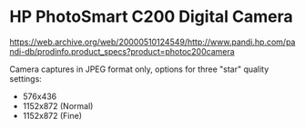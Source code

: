 # HP PhotoSmart C200 Digital Camera

https://web.archive.org/web/20000510124549/http://www.pandi.hp.com/pandi-db/prodinfo.product_specs?product=photoc200camera


Camera captures in JPEG format only, options for three "star" quality settings:

* 576x436
* 1152x872 (Normal)
* 1152x872 (Fine)